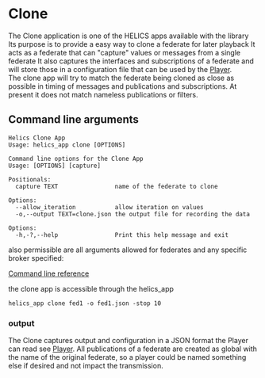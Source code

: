 # Clone

The Clone application is one of the HELICS apps available with the library
Its purpose is to provide a easy way to clone a federate for later playback
It acts as a federate that can "capture" values or messages from a single federate
It also captures the interfaces and subscriptions of a federate and will store
 those in a configuration file that can be used by the [Player](Player.md).  
 The clone app will try to match the federate being cloned as close as possible
 in timing of messages and publications and subscriptions.  At present it does
 not match nameless publications or filters.  

## Command line arguments

```
Helics Clone App
Usage: helics_app clone [OPTIONS]

Command line options for the Clone App
Usage: [OPTIONS] [capture]

Positionals:
  capture TEXT                name of the federate to clone

Options:
  --allow_iteration           allow iteration on values
  -o,--output TEXT=clone.json the output file for recording the data

Options:
  -h,-?,--help                Print this help message and exit

```
also permissible are all arguments allowed for federates and any specific broker specified:

[Command line reference](cmdArgs.html)

the clone app is accessible through the helics_app
```
helics_app clone fed1 -o fed1.json -stop 10
```


### output
The Clone captures output and configuration in a JSON format the Player can read see [Player](Player).
All publications of a federate are created as global with the name of the original federate, so a player could be named something
else if desired and not impact the transmission.  
